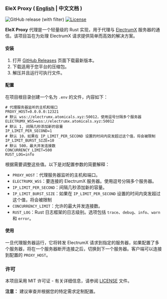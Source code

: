 ### EleX Proxy ( [English](README.md) | 中文文档 )

![GitHub release (with filter)](https://img.shields.io/github/v/release/AstroxNetwork/elex-proxy)
[![License](https://img.shields.io/badge/license-MIT-blue.svg)](https://github.com/AstroxNetwork/elex-proxy/blob/main/LICENSE)

**EleX Proxy** 代理是一个轻量级的 Rust 实现，用于代理与 [ElectrumX](https://github.com/atomicals/atomicals-electrumx) 服务器的通信。该项目旨在为处理 ElectrumX 请求提供简单而高效的解决方案。

#### 安装

1. 打开 [GitHub Releases](https://github.com/AstroxNetwork/elex-proxy/releases) 页面下载最新版本。
2. 下载适用于您平台的压缩包。
3. 解压并且运行可执行文件。

#### 配置

在项目根目录创建一个名为 `.env` 的文件，内容如下：

```dotenv
# 代理服务器监听的主机和端口
PROXY_HOST=0.0.0.0:12321
# 默认 wss://electrumx.atomicals.xyz:50012，使用逗号分隔多个服务器
ELECTRUMX_WSS=wss://electrumx.atomicals.xyz:50012
# 默认 1, 间隔几秒添加新的容量
IP_LIMIT_PER_SECOND=1
# 默认 10，如果在 IP_LIMIT_PER_SECOND 设置的时间内突发超过这个值，将会被限制
IP_LIMIT_BURST_SIZE=10
# 默认 500，最大并发连接数
CONCURRENCY_LIMIT=500
RUST_LOG=info
```

根据需要调整这些值。以下是对配置参数的简要解释：

- `PROXY_HOST`：代理服务器监听的主机和端口。
- `ELECTRUMX_WSS`：要连接的 ElectrumX 服务器。使用逗号分隔多个服务器。
- `IP_LIMIT_PER_SECOND`：间隔几秒添加新的容量。
- `IP_LIMIT_BURST_SIZE`：如果在 `IP_LIMIT_PER_SECOND` 设置的时间内突发超过这个值，将会被限制
- `CONCURRENCY_LIMIT`：允许的最大并发连接数。
- `RUST_LOG`：Rust 日志框架的日志级别。选项包括 `trace`、`debug`、`info`、`warn` 和 `error`。

#### 使用

一旦代理服务器运行，它将转发 ElectrumX 请求到指定的服务器，如果配置了多个服务器，将在一个服务器断开连接之后，切换到下一个服务器。客户端可以连接到配置的 `PROXY_HOST`。

### 许可

本项目采用 MIT 许可证 - 有关详细信息，请参阅 [LICENSE](https://github.com/atomicals/electrumx-proxy/blob/main/LICENSE) 文件。

**注意：** 建议审查并根据您的特定需求定制配置。